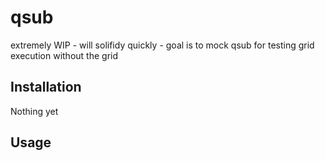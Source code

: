 # qsub

extremely WIP - will solifidy quickly - goal is to mock qsub for testing grid execution without the grid

## Installation

Nothing yet

## Usage
